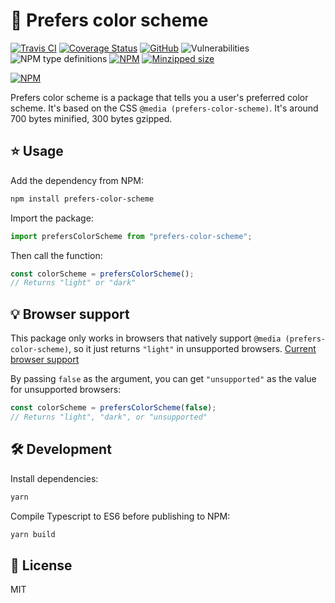 # 🎨 Prefers color scheme

[![Travis CI](https://img.shields.io/travis/AnandChowdhary/prefers-color-scheme.svg)](https://travis-ci.org/AnandChowdhary/prefers-color-scheme)
[![Coverage Status](https://coveralls.io/repos/github/AnandChowdhary/prefers-color-scheme/badge.svg?branch=master)](https://coveralls.io/github/AnandChowdhary/prefers-color-scheme?branch=master)
[![GitHub](https://img.shields.io/github/license/anandchowdhary/prefers-color-scheme.svg)](https://github.com/AnandChowdhary/prefers-color-scheme/blob/master/LICENSE)
![Vulnerabilities](https://img.shields.io/snyk/vulnerabilities/github/AnandChowdhary/prefers-color-scheme.svg)
![NPM type definitions](https://img.shields.io/npm/types/prefers-color-scheme.svg)
[![NPM](https://img.shields.io/npm/v/prefers-color-scheme.svg)](https://www.npmjs.com/package/prefers-color-scheme)
[![Minzipped size](https://img.shields.io/bundlephobia/minzip/prefers-color-scheme.svg)](https://www.npmjs.com/package/prefers-color-scheme)

[![NPM](https://nodei.co/npm/prefers-color-scheme.png)](https://www.npmjs.com/package/prefers-color-scheme)

Prefers color scheme is a package that tells you a user's preferred color scheme. It's based on the CSS `@media (prefers-color-scheme)`. It's around 700 bytes minified, 300 bytes gzipped.

## ⭐ Usage

Add the dependency from NPM:

```bash
npm install prefers-color-scheme
```

Import the package:

```js
import prefersColorScheme from "prefers-color-scheme";
```

Then call the function:

```js
const colorScheme = prefersColorScheme();
// Returns "light" or "dark"
```

## 💡 Browser support

This package only works in browsers that natively support `@media (prefers-color-scheme)`, so it just returns `"light"` in unsupported browsers. [Current browser support](https://caniuse.com/#feat=prefers-color-scheme)

By passing `false` as the argument, you can get `"unsupported"` as the value for unsupported browsers:

```js
const colorScheme = prefersColorScheme(false);
// Returns "light", "dark", or "unsupported"
```

## 🛠️ Development

Install dependencies:

```bash
yarn
```

Compile Typescript to ES6 before publishing to NPM:

```bash
yarn build
```

## 📝 License

MIT
